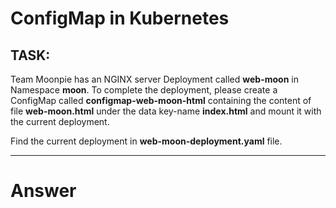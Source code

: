 # ConfigMap in Kubernetes

## TASK:

Team Moonpie has an NGINX server Deployment called **web-moon** in Namespace **moon**. To complete the deployment, please create a ConfigMap called **configmap-web-moon-html** containing the content of file **web-moon.html** under the data key-name **index.html** and mount it with the current deployment.

Find the current deployment in **web-moon-deployment.yaml** file.

---

# Answer
